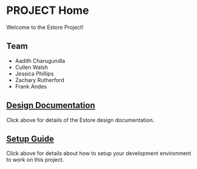 # PROJECT Home

Welcome to the Estore Project!

## Team

* Aadith Charugundla
* Cullen Walsh
* Jessica Phillips
* Zachary Rutherford
* Frank Andes

## [Design Documentation](DesignDoc)

Click above for details of the Estore design documentation.

## [Setup Guide](SetupGuide)

Click above for details about how to setup your development environment to work on this project.
